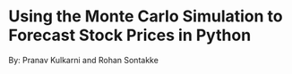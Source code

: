 # Using the Monte Carlo Simulation to Forecast Stock Prices in Python
By: Pranav Kulkarni and Rohan Sontakke 
